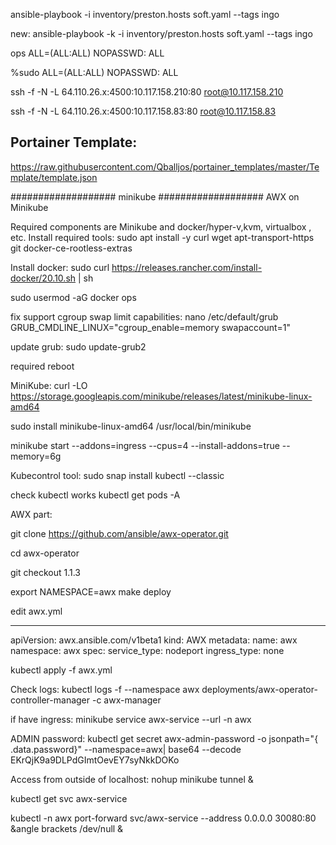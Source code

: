 ansible-playbook -i inventory/preston.hosts soft.yaml --tags ingo 

new: ansible-playbook -k -i inventory/preston.hosts soft.yaml --tags ingo 

ops     ALL=(ALL:ALL) NOPASSWD: ALL

%sudo     ALL=(ALL:ALL) NOPASSWD: ALL


ssh -f -N -L 64.110.26.x:4500:10.117.158.210:80 root@10.117.158.210

ssh -f -N -L 64.110.26.x:4500:10.117.158.83:80 root@10.117.158.83

Portainer Template:
-------------------
https://raw.githubusercontent.com/Qballjos/portainer_templates/master/Template/template.json

###################
minikube
###################
AWX on Minikube 

Required components are Minikube and docker/hyper-v,kvm, virtualbox , etc. 
Install required tools: 
sudo apt install -y curl wget apt-transport-https git docker-ce-rootless-extras

Install docker:
sudo curl https://releases.rancher.com/install-docker/20.10.sh | sh

sudo usermod -aG docker ops


fix support cgroup swap limit capabilities:
nano /etc/default/grub
GRUB_CMDLINE_LINUX="cgroup_enable=memory swapaccount=1"

update grub:
sudo update-grub2

required reboot

MiniKube:
curl -LO https://storage.googleapis.com/minikube/releases/latest/minikube-linux-amd64

sudo install minikube-linux-amd64 /usr/local/bin/minikube

minikube start --addons=ingress --cpus=4 --install-addons=true --memory=6g

Kubecontrol tool:
sudo snap install kubectl --classic

check kubectl works
kubectl get pods -A

AWX part:

git clone https://github.com/ansible/awx-operator.git

cd awx-operator

git checkout 1.1.3 

export NAMESPACE=awx
make deploy

edit awx.yml

---
apiVersion: awx.ansible.com/v1beta1
kind: AWX
metadata:
  name: awx
  namespace: awx
spec:
  service_type: nodeport 
  ingress_type: none
  
kubectl apply -f awx.yml

Check logs:
kubectl logs -f --namespace awx deployments/awx-operator-controller-manager -c awx-manager

if have ingress:
minikube service awx-service --url -n awx


ADMIN password:
kubectl get secret awx-admin-password -o jsonpath="{ .data.password}" --namespace=awx| base64 --decode
EKrQjK9a9DLPdGImtOevEY7syNkkDOKo

Access from outside of localhost:
nohup minikube tunnel &

kubectl get svc awx-service

kubectl -n awx port-forward svc/awx-service --address 0.0.0.0 30080:80 &angle brackets /dev/null &
